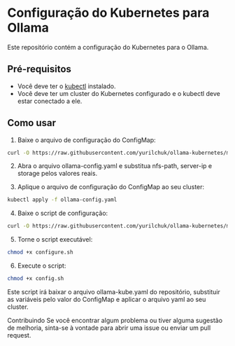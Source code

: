# Configuração do Kubernetes para Ollama

Este repositório contém a configuração do Kubernetes para o Ollama.

## Pré-requisitos

- Você deve ter o [kubectl](https://kubernetes.io/docs/tasks/tools/install-kubectl/) instalado.
- Você deve ter um cluster do Kubernetes configurado e o kubectl deve estar conectado a ele.

## Como usar

1. Baixe o arquivo de configuração do ConfigMap:

```bash
curl -O https://raw.githubusercontent.com/yurilchuk/ollama-kubernetes/main/ollama-config.yaml
```

2. Abra o arquivo ollama-config.yaml e substitua nfs-path, server-ip e storage pelos valores reais.

3. Aplique o arquivo de configuração do ConfigMap ao seu cluster:

```bash
kubectl apply -f ollama-config.yaml
```

4. Baixe o script de configuração:

```bash
curl -O https://raw.githubusercontent.com/yurilchuk/ollama-kubernetes/main/config.sh
```

5. Torne o script executável:

```bash
chmod +x configure.sh
```

6. Execute o script:

```bash
chmod +x config.sh
```

Este script irá baixar o arquivo ollama-kube.yaml do repositório, substituir as variáveis pelo valor do ConfigMap e aplicar o arquivo yaml ao seu cluster.

Contribuindo
Se você encontrar algum problema ou tiver alguma sugestão de melhoria, sinta-se à vontade para abrir uma issue ou enviar um pull request.